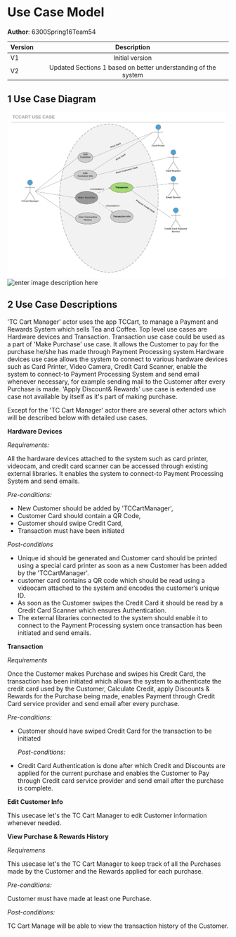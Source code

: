 # Use Case Model

**Author**: 6300Spring16Team54 

| Version | Description     |
| --------|:---------------:|
| V1      | Initial version |
| V2      | Updated Sections 1 based on better understanding of the system |

## 1 Use Case Diagram
![Image Text](./TCCart_Use_Case_Diagram.png)
![enter image description here](https://lh3.googleusercontent.com/QlamoCcggad6xMFo6ov3BvgICVDkFVI429svhMD82LR3-OskDyBRTf1FqgIfWPSQr28=s0 "Transaction - Standard.png")

## 2 Use Case Descriptions

 'TC Cart Manager' actor uses the app TCCart, to manage a Payment and Rewards System which sells Tea and Coffee. Top level use cases are Hardware devices and Transaction. Transaction use case could be used as a part of 'Make Purchase' use case. It allows the Customer to pay for the purchase he/she has made through Payment Processing system.Hardware devices use case allows the system to connect to various hardware devices such as Card Printer, Video Camera, Credit Card Scanner, enable the system to connect-to Payment Processing System and send email whenever necessary, for example sending mail to the Customer after every Purchase is made. 'Apply Discount& Rewards' use case is extended use case not available by itself as it's part of making purchase.

Except for the 'TC Cart Manager' actor there are several other actors which will be described below with detailed use cases. 

**Hardware Devices**

*Requirements:*

All the hardware devices attached to the system such as card printer, videocam, and credit card scanner can be accessed through existing external libraries. It enables the system to connect-to Payment Processing System and send emails.

  *Pre-conditions:*
 

 - New Customer should be added by 'TCCartManager',
 -  Customer Card should contain a QR Code, 
 - Customer should swipe Credit Card, 
 - Transaction must have been initiated

*Post-conditions*

- Unique id should be generated and Customer card should be printed using a special card printer as soon as a new Customer has been added by the 'TCCartManager'.
- customer card contains a QR code which should be read using a videocam attached to the system and encodes the customer’s unique ID.
- As soon as the Customer swipes the Credit Card it should be read by a Credit Card Scanner which ensures Authentication.
- The external libraries connected to the system should enable it to connect to the Payment Processing system once transaction has been initiated and send emails.

**Transaction**

*Requirements*

Once the Customer makes Purchase and swipes his Credit Card, the transaction has been initiated which allows the system to authenticate the credit card used by the Customer, Calculate Credit, apply Discounts & Rewards for the Purchase being made, enables Payment through Credit Card service provider and send email after every purchase.

  *Pre-conditions:*
- Customer should have swiped Credit Card for the transaction to be initiated

  *Post-conditions:*

- Credit Card Authentication is done after which Credit and Discounts are applied for the current purchase and enables the Customer to Pay through Credit card service provider and send email after the purchase is complete.

**Edit Customer Info**

This usecase let's the TC Cart Manager to edit Customer information whenever needed.


**View Purchase & Rewards History**

*Requiremens*

This usecase let's the TC Cart Manager to keep track of all the Purchases made by the Customer and the Rewards applied for each purchase.

  *Pre-conditions:*

Customer must have made at least one Purchase.

  *Post-conditions:*

TC Cart Manage will be able to view the transaction history of the Customer.



